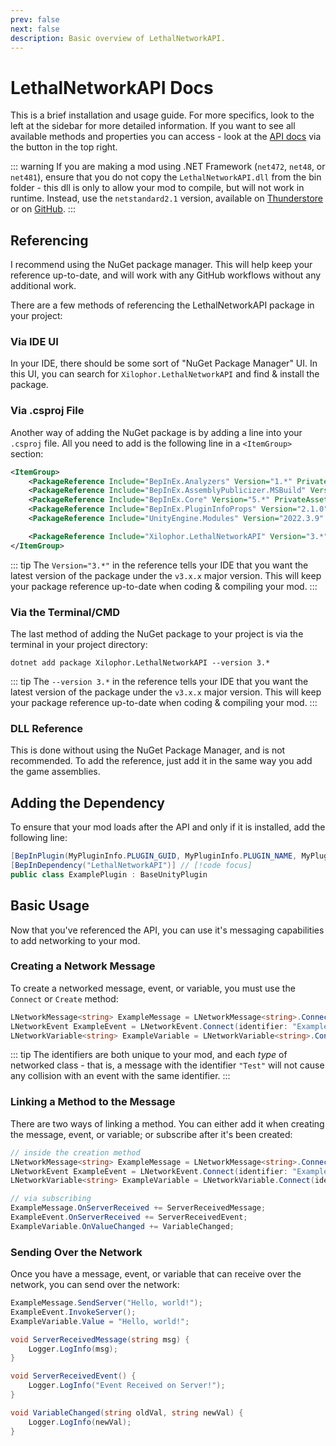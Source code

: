 ```yaml
---
prev: false
next: false
description: Basic overview of LethalNetworkAPI.
---
```


# LethalNetworkAPI Docs

This is a brief installation and usage guide. For more specifics, look to the left at the sidebar for more detailed information. If you want to see all available methods and properties you can access - look at the [API docs](/api/) via the button in the top right.

::: warning
If you are making a mod using .NET Framework (`net472`, `net48`, or `net481`), ensure that you do not copy the `LethalNetworkAPI.dll` from the bin folder - this dll is only to allow your mod to compile, but will not work in runtime. Instead, use the `netstandard2.1` version, available on [Thunderstore](https://thunderstore.io/c/lethal-company/p/xilophor/LethalNetworkAPI) or on [GitHub](https://github.com/Xilophor/LethalNetworkAPI/releases).
:::

## Referencing

I recommend using the NuGet package manager. This will help keep your reference up-to-date, and will work with any GitHub workflows without any additional work.

There are a few methods of referencing the LethalNetworkAPI package in your project:

### Via IDE UI

In your IDE, there should be some sort of "NuGet Package Manager" UI. In this UI, you can search for `Xilophor.LethalNetworkAPI` and find & install the package.

### Via .csproj File

Another way of adding the NuGet package is by adding a line into your `.csproj` file. All you need to add is the following line in a `<ItemGroup>` section:

```xml
<ItemGroup>
    <PackageReference Include="BepInEx.Analyzers" Version="1.*" PrivateAssets="all"/>
    <PackageReference Include="BepInEx.AssemblyPublicizer.MSBuild" Version="0.4.1" PrivateAssets="all"/>
    <PackageReference Include="BepInEx.Core" Version="5.*" PrivateAssets="all"/>
    <PackageReference Include="BepInEx.PluginInfoProps" Version="2.1.0" PrivateAssets="all"/>
    <PackageReference Include="UnityEngine.Modules" Version="2022.3.9" PrivateAssets="all"/>

    <PackageReference Include="Xilophor.LethalNetworkAPI" Version="3.*" PrivateAssets="all"/> // [!code focus]
</ItemGroup>
```

::: tip
The `Version="3.*"` in the reference tells your IDE that you want the latest version of the package under the `v3.x.x` major version. This will keep your package reference up-to-date when coding & compiling your mod.
:::

### Via the Terminal/CMD

The last method of adding the NuGet package to your project is via the terminal in your project directory:

```shell
dotnet add package Xilophor.LethalNetworkAPI --version 3.*
```

::: tip
The `--version 3.*` in the reference tells your IDE that you want the latest version of the package under the `v3.x.x` major version. This will keep your package reference up-to-date when coding & compiling your mod.
:::

### DLL Reference

This is done without using the NuGet Package Manager, and is not recommended. To add the reference, just add it in the same way you add the game assemblies.

## Adding the Dependency

To ensure that your mod loads after the API and only if it is installed, add the following line:

```csharp
[BepInPlugin(MyPluginInfo.PLUGIN_GUID, MyPluginInfo.PLUGIN_NAME, MyPluginInfo.PLUGIN_VERSION)]
[BepInDependency("LethalNetworkAPI")] // [!code focus]
public class ExamplePlugin : BaseUnityPlugin
```

## Basic Usage

Now that you've referenced the API, you can use it's messaging capabilities to add networking to your mod. 

### Creating a Network Message

To create a networked message, event, or variable, you must use the `Connect` or `Create` method:

```csharp
LNetworkMessage<string> ExampleMessage = LNetworkMessage<string>.Connect(identifier: "ExampleMessage");
LNetworkEvent ExampleEvent = LNetworkEvent.Connect(identifier: "ExampleEvent");
LNetworkVariable<string> ExampleVariable = LNetworkVariable<string>.Connect(identifier: "ExampleVariable");
```

::: tip
The identifiers are both unique to your mod, and each *type* of networked class - that is, a message with the identifier `"Test"` will not cause any collision with an event with the same identifier.
:::

### Linking a Method to the Message

There are two ways of linking a method. You can either add it when creating the message, event, or variable; or subscribe after it's been created:

```csharp
// inside the creation method
LNetworkMessage<string> ExampleMessage = LNetworkMessage<string>.Connect(identifier: "ExampleMessage", onClientReceived: ClientReceivedMessage);
LNetworkEvent ExampleEvent = LNetworkEvent.Connect(identifier: "ExampleEvent", onClientReceived: ClientReceivedMessage);
LNetworkVariable<string> ExampleVariable = LNetworkVariable.Connect(identifier: "ExampleVariable", onValueChanged: VariableChanged);

// via subscribing
ExampleMessage.OnServerReceived += ServerReceivedMessage;
ExampleEvent.OnServerReceived += ServerReceivedEvent;
ExampleVariable.OnValueChanged += VariableChanged;
```

### Sending Over the Network

Once you have a message, event, or variable that can receive over the network, you can send over the network:

```csharp
ExampleMessage.SendServer("Hello, world!");
ExampleEvent.InvokeServer();
ExampleVariable.Value = "Hello, world!";

void ServerReceivedMessage(string msg) {
    Logger.LogInfo(msg);
}

void ServerReceivedEvent() {
    Logger.LogInfo("Event Received on Server!");
}

void VariableChanged(string oldVal, string newVal) {
    Logger.LogInfo(newVal);
}
```

